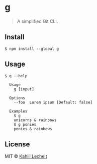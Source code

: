 # g

> A simplified Git CLI.


## Install

```
$ npm install --global g
```


## Usage

```
$ g --help

  Usage
    g [input]

  Options
    --foo  Lorem ipsum [Default: false]

  Examples
    $ g
    unicorns & rainbows
    $ g ponies
    ponies & rainbows
```


## License

MIT © [Kahlil Lechelt](https://github.com/kahlil)
